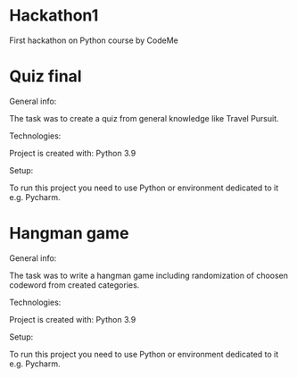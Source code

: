 # Hackathon1

First hackathon on Python course by  CodeMe

# Quiz final 

General info:

The task was to create a quiz from general knowledge like Travel Pursuit.

Technologies:

Project is created with: Python 3.9

Setup:

To run this project you need to use Python or environment dedicated to it e.g. Pycharm.


# Hangman game

General info:

The task was to write a hangman game including randomization of choosen codeword from created categories.

Technologies:

Project is created with: Python 3.9

Setup:

To run this project you need to use Python or environment dedicated to it e.g. Pycharm.

